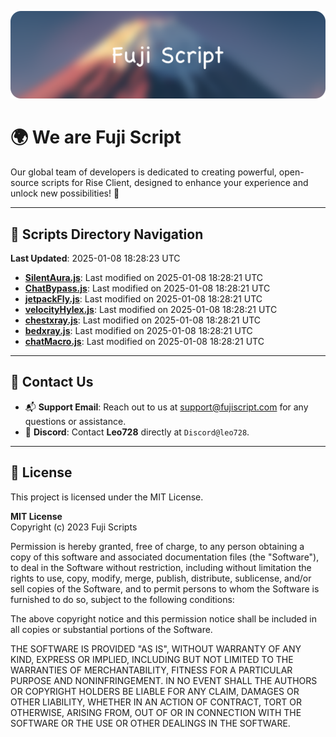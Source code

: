 ![Banner](.github/b.webp)

# 🌍 **We are Fuji Script**

Our global team of developers is dedicated to creating powerful, open-source scripts for Rise Client, designed to enhance your experience and unlock new possibilities! 🌟

---
<!-- SCRIPTS_NAVIGATION_START -->
## 📂 **Scripts Directory Navigation**

**Last Updated**: 2025-01-08 18:28:23 UTC

- **[SilentAura.js](scripts/SilentAura.js)**: Last modified on 2025-01-08 18:28:21 UTC
- **[ChatBypass.js](scripts/ChatBypass.js)**: Last modified on 2025-01-08 18:28:21 UTC
- **[jetpackFly.js](scripts/jetpackFly.js)**: Last modified on 2025-01-08 18:28:21 UTC
- **[velocityHylex.js](scripts/velocityHylex.js)**: Last modified on 2025-01-08 18:28:21 UTC
- **[chestxray.js](scripts/chestxray.js)**: Last modified on 2025-01-08 18:28:21 UTC
- **[bedxray.js](scripts/bedxray.js)**: Last modified on 2025-01-08 18:28:21 UTC
- **[chatMacro.js](scripts/chatMacro.js)**: Last modified on 2025-01-08 18:28:21 UTC

<!-- SCRIPTS_NAVIGATION_END -->

---

## 💬 **Contact Us**  
- 📬 **Support Email**: Reach out to us at [support@fujiscript.com](mailto:support@fujiscript.com) for any questions or assistance.  
- 💬 **Discord**: Contact **Leo728** directly at `Discord@leo728`.

---

## 📜 **License**

This project is licensed under the MIT License.  

**MIT License**  
Copyright (c) 2023 Fuji Scripts  

Permission is hereby granted, free of charge, to any person obtaining a copy of this software and associated documentation files (the "Software"), to deal in the Software without restriction, including without limitation the rights to use, copy, modify, merge, publish, distribute, sublicense, and/or sell copies of the Software, and to permit persons to whom the Software is furnished to do so, subject to the following conditions:  

The above copyright notice and this permission notice shall be included in all copies or substantial portions of the Software.  

THE SOFTWARE IS PROVIDED "AS IS", WITHOUT WARRANTY OF ANY KIND, EXPRESS OR IMPLIED, INCLUDING BUT NOT LIMITED TO THE WARRANTIES OF MERCHANTABILITY, FITNESS FOR A PARTICULAR PURPOSE AND NONINFRINGEMENT. IN NO EVENT SHALL THE AUTHORS OR COPYRIGHT HOLDERS BE LIABLE FOR ANY CLAIM, DAMAGES OR OTHER LIABILITY, WHETHER IN AN ACTION OF CONTRACT, TORT OR OTHERWISE, ARISING FROM, OUT OF OR IN CONNECTION WITH THE SOFTWARE OR THE USE OR OTHER DEALINGS IN THE SOFTWARE.  
